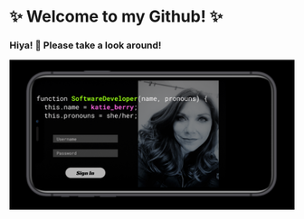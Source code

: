 # ✨ Welcome to my Github! ✨ 

### Hiya! 👋 Please take a look around!

<img src='Screenshot 2021-02-09 at 7.59.40 AM.png' alt='Katie Berry Software Engineer' />

<!--
**kadykat/kadykat* is a repository because its `README.md` (this file) appears on your GitHub profile.
Here are some ideas to get you started:
- 🔭 I’m currently working on ...
- 🌱 I’m currently learning ...
- 👯 I’m looking to collaborate on ...
- 💬 Ask me about ...
- 📫 How to reach me: ...
- 😄 Pronouns: she/her
- ⚡ Fun fact: ...
-->
